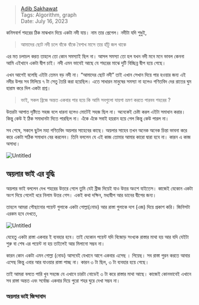 >[Adib Sakhawat](https://sakhawatadib.com)<br>
>Tags: Algorithm, graph<br>
>Date: July 16, 2023

কনিসবার্গ শহরের ঠিক মাঝখান দিয়ে একটা নদী যায়। নাম তার প্রেগেল। নদীটা যদি শুধুই, 

> আমাদের ছোট নদী চলে বাঁকে বাঁকে
বৈশাখ মাসে তার হাঁটু জল থাকে
> 

এর মত চলাচল করত তাহলে তো কোন সমস্যাই ছিল না। আসল সমস্যা তো হল যখন নদী মনে মনে ভাবল কেননা আমি এইখানে একটা দ্বীপ চাই। নদী এমন ভাবেই আছে যে শহরের মাঝে দুটি বিচ্ছিন্ন দ্বীপ হয়ে গেছে। 

এখন আগেই বলেছি এইটা তেমন বড় নদী না। “আমাদের ছোট নদী” তাই এখান সেখান দিয়ে পার হওয়ার জন্য এই নদীর উপর সব মিলিয়ে ৭ টা সেতু তৈরি করা হয়েছিল। এতে সাধারন মানুষের সমস্যা না হলেও গণিতবিদ দের রাতের ঘুম হারাম করে দিল একটা প্রশ্ন।

> ভাই, সকল ব্রিজে অন্তত একবার পার হয়ে কি আমি সবগুলো যায়গা ভ্রমণ করতে পারবব শহরের ?
> 

উত্তরটা আপাত দৃষ্টিতে সহজ বলে ধারনা হলেও মোটেই সহজ ছিল না। অনেকেই চেষ্টা করল এইটা সমাধান করার। কিন্তু কেউ ই ঠিক সমাধানটা দিতে পারছিল না। এঁকে এঁকে সবাই হয়রান হয়ে গেল কিন্তু কেউ পারল না। 

সব শেষে, সকলে ছুটল মহা গণিতবিদ অয়লার সাহেবের কাছে। অয়লার সাহেব তখন অনেক অনেক চিন্তা ভাবনা করে করে একটা সঠিক সমাধান বের করলেন। তিনি বললেন যে এই কাজ তোমার আমার কারো দ্বারা হবে না। কারন এ কাজ অসাধ্য। 

![Untitled](https://www.lancaster.ac.uk/stor-i-student-sites/harini-jayaraman/wp-content/uploads/sites/35/2022/05/Screenshot-201-1-1024x576.png)

## অয়লার ভাই এর বুদ্ধি

অয়লার ভাই বললেন দেখ শহরের উত্তরে গেলে তুমি যেই ব্রীজ দিয়েই যাও উত্তর অংশে যাইতেস। কাজেই যেকোন একটা অংশ দিয়ে গেলেই ধরে নিলাম উত্তর গেস। একই কথা দক্ষিন, মধ্যদ্বীপ আর ডানের দ্বীপের জন্য। 

তাহলে আমরা পৌছানোর পয়েন্ট গুলাকে একটা গোল্লা(নোড) আর রাস্তা গুলাকে দাগ (এজ) দিয়ে প্রকাশ করি। জিনিসটা এরকম হবে দেখতে, 

![Untitled](https://i2.wp.com/soulofmathematics.com/wp-content/uploads/2020/08/1024px-K%C3%B6nigsberg_graph.svg_.png?strip=info&w=1024&ssl=1)

যেহেতু একটা রাস্তা একবার ই ব্যবহার হবে। তাই যেকোন পয়েন্ট যদি বিজোড় সংখ্যক রাস্তার মাথা হয় আর যদি যেইটা শুরু বা শেষ এর পয়েন্ট না হয় তাইলেই আর মিলানো সম্ভব না। 

কারন কোন একটা এমন গোল্লা (নোড) আসবেই যেখানে আগে একবার এসেছ । গিয়েছ। সব রাস্তা পুরন করতে আবার এসেছ কিন্তু এবার আর যাওয়ার রাস্তা পাচ্ছ না। কারন ৩ টা ছিল, ৩ টা ব্যবহার হয়ে গেছে। 

তাই আমরা বলতে পারি খুব সহজে যে এখানে চারটা নোডেই ৩ টা করে রাস্তার মাথা আছে। কাজেই কোনভাবেই এখানে সব রাস্তা অন্তত এবং সর্বোচ্চ একবার দিয়ে পুরো শহর ঘুরে দেখা সম্ভব না। 

### অয়লার ভাই জিন্দাবাদ